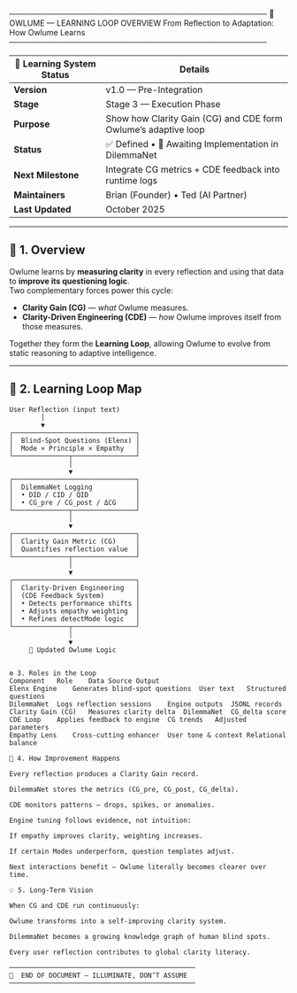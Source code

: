 ───────────────────────────────────────────────
   🦉  OWLUME — LEARNING LOOP OVERVIEW
   From Reflection to Adaptation: How Owlume Learns
───────────────────────────────────────────────

| 🧾 **Learning System Status** | **Details** |
|-------------------------------|-------------|
| **Version** | v1.0 — Pre-Integration |
| **Stage** | Stage 3 — Execution Phase |
| **Purpose** | Show how Clarity Gain (CG) and CDE form Owlume’s adaptive loop |
| **Status** | ✅ Defined • 🧩 Awaiting Implementation in DilemmaNet |
| **Next Milestone** | Integrate CG metrics + CDE feedback into runtime logs |
| **Maintainers** | Brian (Founder) • Ted (AI Partner) |
| **Last Updated** | October 2025 |

---

## 🧩 1. Overview

Owlume learns by **measuring clarity** in every reflection and using that data to **improve its questioning logic**.  
Two complementary forces power this cycle:

- **Clarity Gain (CG)** — *what* Owlume measures.  
- **Clarity-Driven Engineering (CDE)** — *how* Owlume improves itself from those measures.

Together they form the **Learning Loop**, allowing Owlume to evolve from static reasoning to adaptive intelligence.

---

## 🔄 2. Learning Loop Map

```text
User Reflection (input text)
        │
        ▼
┌───────────────────────────────┐
│  Blind-Spot Questions (Elenx) │
│  Mode × Principle × Empathy   │
└──────────────┬────────────────┘
               │
               ▼
┌───────────────────────────────┐
│  DilemmaNet Logging           │
│  • DID / CID / QID            │
│  • CG_pre / CG_post / ΔCG     │
└──────────────┬────────────────┘
               │
               ▼
┌───────────────────────────────┐
│  Clarity Gain Metric (CG)     │
│  Quantifies reflection value  │
└──────────────┬────────────────┘
               │
               ▼
┌───────────────────────────────┐
│  Clarity-Driven Engineering   │
│  (CDE Feedback System)        │
│  • Detects performance shifts │
│  • Adjusts empathy weighting  │
│  • Refines detectMode logic   │
└──────────────┬────────────────┘
               │
               ▼
     🔁 Updated Owlume Logic


⚙️ 3. Roles in the Loop
Component	Role	Data Source	Output
Elenx Engine	Generates blind-spot questions	User text	Structured questions
DilemmaNet	Logs reflection sessions	Engine outputs	JSONL records
Clarity Gain (CG)	Measures clarity delta	DilemmaNet	CG_delta score
CDE Loop	Applies feedback to engine	CG trends	Adjusted parameters
Empathy Lens	Cross-cutting enhancer	User tone & context	Relational balance

🧠 4. How Improvement Happens

Every reflection produces a Clarity Gain record.

DilemmaNet stores the metrics (CG_pre, CG_post, CG_delta).

CDE monitors patterns — drops, spikes, or anomalies.

Engine tuning follows evidence, not intuition:

If empathy improves clarity, weighting increases.

If certain Modes underperform, question templates adjust.

Next interactions benefit — Owlume literally becomes clearer over time.

💡 5. Long-Term Vision

When CG and CDE run continuously:

Owlume transforms into a self-improving clarity system.

DilemmaNet becomes a growing knowledge graph of human blind spots.

Every user reflection contributes to global clarity literacy.

───────────────────────────────────────────────
🦉  END OF DOCUMENT — ILLUMINATE, DON’T ASSUME
───────────────────────────────────────────────
